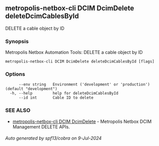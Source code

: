 ## metropolis-netbox-cli DCIM DcimDelete deleteDcimCablesById

DELETE a cable object by ID

### Synopsis


Metropolis Netbox Automation Tools:
  DELETE a cable object by ID

```
metropolis-netbox-cli DCIM DcimDelete deleteDcimCablesById [flags]
```

### Options

```
      --env string   Environment ('development' or 'production') (default "development")
  -h, --help         help for deleteDcimCablesById
      --id int       Cable ID to delete
```

### SEE ALSO

* [metropolis-netbox-cli DCIM DcimDelete]()	 - Metropolis Netbox DCIM Management DELETE APIs.

###### Auto generated by spf13/cobra on 9-Jul-2024

